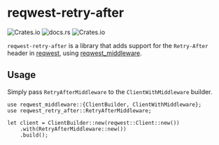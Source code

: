 # reqwest-retry-after

![Crates.io](https://img.shields.io/crates/v/reqwest-retry-after)
![docs.rs](https://img.shields.io/docsrs/reqwest-retry-after/latest)
![Crates.io](https://img.shields.io/crates/l/reqwest-retry-after)

`reqwest-retry-after` is a library that adds support for the `Retry-After` header in [reqwest](https://github.com/seanmonstar/reqwest), using [reqwest_middleware](https://github.com/TrueLayer/reqwest-middleware).

## Usage

Simply pass `RetryAfterMiddleware` to the `ClientWithMiddleware` builder.

```
use reqwest_middleware::{ClientBuilder, ClientWithMiddleware};
use reqwest_retry_after::RetryAfterMiddleware;

let client = ClientBuilder::new(reqwest::Client::new())
    .with(RetryAfterMiddleware::new())
    .build();
```

